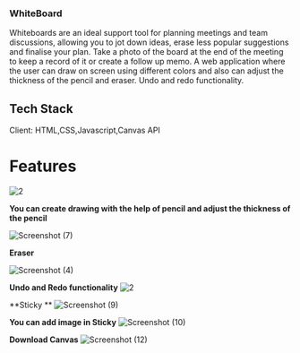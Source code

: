 ### WhiteBoard

Whiteboards are an ideal support tool for planning meetings and team discussions, allowing you to jot down ideas, erase less popular suggestions and finalise your plan. Take a photo of the board at the end of the meeting to keep a record of it or create a follow up memo.
A web application where the user can draw on screen using different colors and also can adjust the thickness of the pencil and eraser. Undo and redo functionality.

## Tech Stack

Client: HTML,CSS,Javascript,Canvas API


# Features

![2](https://user-images.githubusercontent.com/68316491/189895019-3c5f47b0-a4e2-4346-a137-b3f4a5ab4e8f.png)

**You can create drawing with the help of pencil and  adjust the thickness of the pencil** 


![Screenshot (7)](https://user-images.githubusercontent.com/68316491/189895823-0c1ebde4-20d8-4a3f-85d7-7aa760fc13f9.png)

**Eraser**


![Screenshot (4)](https://user-images.githubusercontent.com/68316491/189897706-d13d9f21-cc3b-41a1-9998-a55a0b40b698.png)

**Undo and Redo 
functionality**
![2](https://user-images.githubusercontent.com/68316491/189895019-3c5f47b0-a4e2-4346-a137-b3f4a5ab4e8f.png)


**Sticky **
![Screenshot (9)](https://user-images.githubusercontent.com/68316491/189898386-c5f15fb5-0227-455e-a823-5d302c5cd2d2.png)

**You can add image in Sticky**
![Screenshot (10)](https://user-images.githubusercontent.com/68316491/189898623-3d581776-ee7a-4207-a149-a673a1e8a925.png)


**Download Canvas**
![Screenshot (12)](https://user-images.githubusercontent.com/68316491/189899737-7159e4ca-2197-4818-8deb-77db62100935.png)


